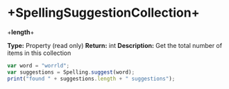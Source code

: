 # +SpellingSuggestionCollection+


+**length**+

**Type:** Property (read only)
**Return:** int
**Description:** Get the total number of items in this collection

```javascript
var word = "worrld";
var suggestions = Spelling.suggest(word);
print("found " + suggestions.length + " suggestions");
```
